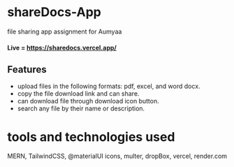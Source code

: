 # shareDocs-App
file sharing app assignment for Aumyaa

#### Live = https://sharedocs.vercel.app/

## Features
- upload files in the following formats: pdf, excel, and word docx.
- copy the file download link and can share.
- can download file through download icon button.
- search any file by their name or description.

# tools and technologies used
  MERN, TailwindCSS, @materialUI icons, multer, dropBox, vercel, render.com 
